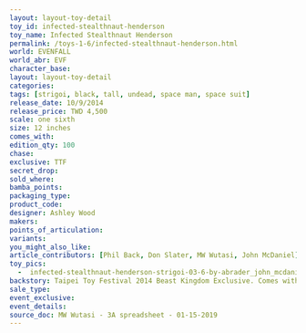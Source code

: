 ```yaml
---
layout: layout-toy-detail 
toy_id: infected-stealthnaut-henderson
toy_name: Infected Stealthnaut Henderson
permalink: /toys-1-6/infected-stealthnaut-henderson.html
world: EVENFALL
world_abr: EVF
character_base: 
layout: layout-toy-detail
categories: 
tags: [strigoi, black, tall, undead, space man, space suit]
release_date: 10/9/2014
release_price: TWD 4,500
scale: one sixth
size: 12 inches
comes_with: 
edition_qty: 100
chase: 
exclusive: TTF
secret_drop: 
sold_where: 
bamba_points: 
packaging_type: 
product_code:
designer: Ashley Wood
makers: 
points_of_articulation: 
variants: 
you_might_also_like: 
article_contributors: [Phil Back, Don Slater, MW Wutasi, John McDaniel]
toy_pics: 
  -  infected-stealthnaut-henderson-strigoi-03-6-by-abrader_john_mcdaniel.jpg
backstory: Taipei Toy Festival 2014 Beast Kingdom Exclusive. Comes with helmet
sale_type: 
event_exclusive: 
event_details: 
source_doc: MW Wutasi - 3A spreadsheet - 01-15-2019
---
```

 